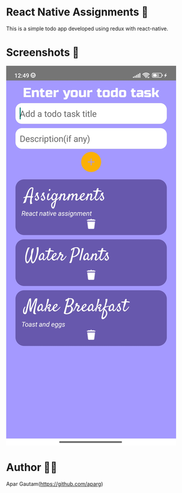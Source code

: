 # React Native Assignments 📝
This is a simple todo app developed using redux with react-native.


# Screenshots 📱

![image](./Screenshots/Screenshot_2023-08-03-12-49-25-853_com.todo.jpg)


# Author 👨‍💻
Apar Gautam(https://github.com/aparg)